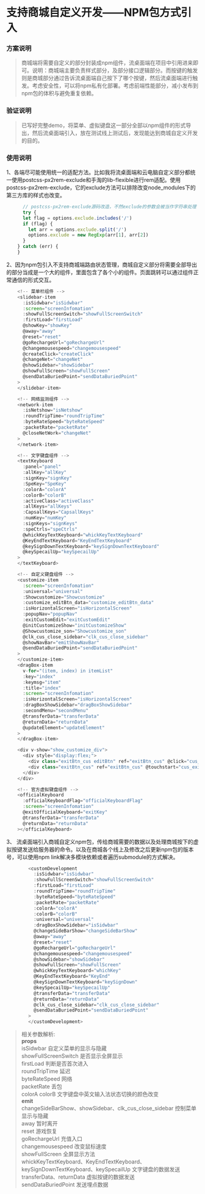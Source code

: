 # 支持商城自定义开发——NPM包方式引入

### 方案说明
> 商城端将需要自定义的部分封装成npm组件，流桌面端在项目中引用进来即可。说明：商城端主要负责样式部分，及部分接口逻辑部分。而按键的触发则是商城部分通过告诉流桌面端自己按下了哪个按键，然后流桌面端进行触发。考虑安全性，可以将npm私有化部署。考虑前端性能部分，减小发布到npm包的体积与避免重复依赖。

### 验证说明
> 已写好完整demo，将菜单、虚拟键盘这一部分全部以npm组件的形式导出，然后流桌面端引入，放在测试线上测试后，发现能达到商城自定义开发的目的。

### 使用说明
1、各端尽可能使用统一的适配方法。比如我将流桌面端和云电脑自定义部分都统一使用postcss-px2rem-exclude和手淘的lib-flexible进行rem适配。使用postcss-px2rem-exclude，它的exclude方法可以排除改变node_modules下的第三方库的样式也改变。
```javascript
      // postcss-px2rem-exclude源码改造，不然exclude的参数会被当作字符串处理
      try {
      let flag = options.exclude.includes('/')
      if (flag) {
        let arr = options.exclude.split('/')
        options.exclude = new RegExp(arr[1], arr[2])
      }
    } catch (err) {
    }
```

2、因为npm包引入不支持商城端路由状态管理，商城自定义部分将需要全部导出的部分当成是一个大的组件，里面包含了各个小的组件。页面跳转可以通过组件正常通信的形式交互。
``` javascript
    <!-- 菜单栏组件 -->
    <slidebar-item
      :isSidwbar="isSidwbar"
      :screen="screenInfomation"
      :showFullScreenSwitch="showFullScreenSwitch"
      :firstLoad="firstLoad"
      @showKey="showKey"
      @away="away"
      @reset="reset"
      @goRechargeUrl="goRechargeUrl"
      @changemousespeed="changemousespeed"
      @createClick="createClick"
      @changeNet="changeNet"
      @showSidebar="showSidebar"
      @showFullScreen="showFullScreen"
      @sendDataBuriedPoint="sendDataBuriedPoint"
    >
    </slidebar-item>

    <!-- 网络监测组件 -->
    <network-item
      :isNetshow="isNetshow"
      :roundTripTime="roundTripTime"
      :byteRateSpeed="byteRateSpeed"
      :packetRate="packetRate"
      @closeNetWork="changeNet"
    >
    </network-item>

    <!-- 文字键盘组件 -->
    <textKeyboard
      :panel="panel"
      :allKey="allKey"
      :signKey="signKey"
      :SpeKey="SpeKey"
      :colorA="colorA"
      :colorB="colorB"
      :activeClass="activeClass"
      :allKeys="allKeys"
      :CapsallKeys="CapsallKeys"
      :numKey="numKey"
      :signKeys="signKeys"
      :speCtrls="speCtrls"
      @whickKeyTextKeyboard="whickKeyTextKeyboard"
      @KeyEndTextKeyboard="KeyEndTextKeyboard"
      @keySignDownTextKeyboard="keySignDownTextKeyboard"
      @keySpecailUp="keySpecailUp"
    >
    </textKeyboard>

    <!-- 自定义键盘组件 -->
    <customize-item
      :screen="screenInfomation"
      :universal="universal"
      :Showcustomize="Showcustomize"
      :customize_editBtn_data="customize_editBtn_data"
      :isHorizontalScreen="isHorizontalScreen"
      :popupNav="popupNav"
      :exitCustomEdit="exitCustomEdit"
      @initCustomizeShow="initCustomizeShow"
      @Showcustomize_son="Showcustomize_son"
      @clk_cus_close_sidebar="clk_cus_close_sidebar"
      @showNavBar="emitShowNavBar"
      @sendDataBuriedPoint="sendDataBuriedPoint"
    >
    </customize-item>
    <dragBox-item
      v-for="(item, index) in itemList"
      :key="index"
      :keymsg="item"
      :title="index"
      :screen="screenInfomation"
      :isHorizontalScreen="isHorizontalScreen"
      :dragBoxShowSidebar="dragBoxShowSidebar"
      :secondMenu="secondMenu"
      @transferData="transferData"
      @returnData="returnData"
      @updateElement="updateElement"
    >
    </dragBox-item>

    <div v-show="show_customize_div">
      <div style="display:flex;">
        <div class="exitBtn_cus editBtn" ref="exitBtn_cus" @click="cus_editFn">编辑</div>
        <div class="exitBtn_cus" ref="exitBtn_cus" @touchstart="cus_exitFn">退出</div>
      </div>
    </div>

    <!-- 官方虚拟键盘组件 -->
    <officialKeyboard
      :officialKeyboardFlag="officialKeyboardFlag"
      :screen="screenInfomation"
      @exitOfficialKeyboard="exitKey"
      @transferData="transferData"
      @returnData="returnData"
    ></officialKeyboard>
```

3、 流桌面端引入商城自定义npm包，传给商城需要的数据以及处理商城按下的虚拟按键发送给服务器的命令。以及在商城各个线上及修改之后更新npm包的版本号，可以使用npm link解决多模块依赖或者遍历submodule的方式解决。

```javascript
        <customDevelopment
          :isSidwbar="isSidwbar"
          :showFullScreenSwitch="showFullScreenSwitch"
          :firstLoad="firstLoad"
          :roundTripTime="roundTripTime"
          :byteRateSpeed="byteRateSpeed"
          :packetRate="packetRate"
          :colorA="colorA"
          :colorB="colorB"
          :universal="universal"
          :dragBoxShowSidebar="isSidwbar"
          @changeSideBarShow="changeSideBarShow"
          @away="away"
          @reset="reset"
          @goRechargeUrl="goRechargeUrl"
          @changemousespeed="changemousespeed"
          @showSidebar="showSidebar"
          @showFullScreen="showFullScreen"
          @whickKeyTextKeyboard="whichKey"
          @KeyEndTextKeyboard="KeyEnd"
          @keySignDownTextKeyboard="keySignDown"
          @keySpecailUp="keySpecailUp"
          @transferData="transferData"
          @returnData="returnData"
          @clk_cus_close_sidebar="clk_cus_close_sidebar"
          @sendDataBuriedPoint="sendDataBuriedPoint"
        >
        </customDevelopment>
```

>相关参数解析:<br>
**props**<br>
isSidwbar  自定义菜单的显示与隐藏<br>
showFullScreenSwitch 是否显示全屏显示<br>
firstLoad 判断是否首次进入<br>
roundTripTime 延迟<br>
byteRateSpeed  网络<br>
packetRate  丢包<br>
colorA colorB  文字键盘中英文输入法状态切换的颜色改变<br>
**emit**<br>
changeSideBarShow、showSidebar、clk_cus_close_sidebar 控制菜单显示与隐藏<br>
away 暂时离开<br>
reset 游戏恢复<br>
goRechargeUrl 充值入口<br>
changemousespeed 改变鼠标速度<br>
showFullScreen  全屏显示方法<br>
whickKeyTextKeyboard、KeyEndTextKeyboard、keySignDownTextKeyboard、keySpecailUp  文字键盘的数据发送<br>
transferData、returnData  虚拟按键的数据发送<br>
sendDataBuriedPoint 发送埋点数据<br>

